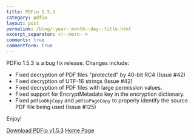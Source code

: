 ```yaml
---
title: PDFio 1.5.3
category: pdfio
layout: post
permalink: /blog/:year-:month-:day-:title.html
excerpt_separator: <!--more-->
comments: true
commentform: true
---
```


PDFio 1.5.3 is a bug fix release. Changes include:

- Fixed decryption of PDF files "protected" by 40-bit RC4 (Issue #42)
- Fixed decryption of UTF-16 strings (Issue #42)
- Fixed decryption of PDF files with large permission values.
- Fixed support for EncryptMetadata key in the encryption dictionary.
- Fixed `pdfioObjCopy` and `pdfioPageCopy` to properly identify the source PDF file being used (Issue #125)

Enjoy!

<a class="btn btn-primary" href="https://github.com/michaelrsweet/pdfio/releases/tag/v1.5.3">Download PDFio v1.5.3</a>
<a class="btn btn-primary" href="/pdfio/index.html">Home Page</a>
